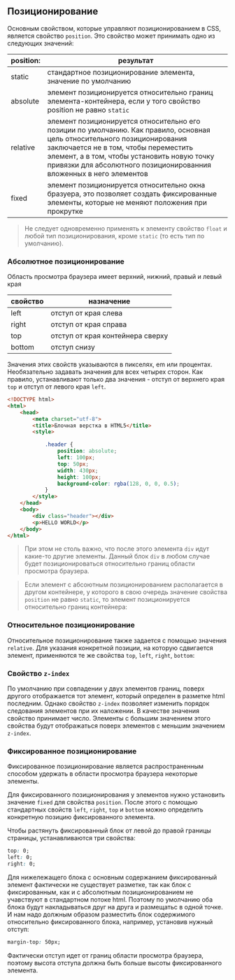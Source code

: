 ## Позиционирование

Основным свойством, которые управляют позиционированием в CSS, является свойство `position`. Это свойство может принимать одно из следующих значений:

|position:|результат|
|-|-|
|static|стандартное позиционирование элемента, значение по умолчанию|
|absolute|элемент позиционируется относительно границ элемента-контейнера, если у того свойство position не равно `static`|
|relative|элемент позиционируется относительно его позиции по умолчанию. Как правило, основная цель относительного позиционирования заключается не в том, чтобы переместить элемент, а в том, чтобы установить новую точку привязки для абсолютного позиционированния вложенных в него элементов|
|fixed|элемент позиционируется относительно окна бразуера, это позволяет создать фиксированные элементы, которые не меняют положения при прокрутке|

> Не следует одновременно применять к элементу свойство `float` и любой тип позиционирования, кроме `static` (то есть тип по умолчанию).

### Абсолютное позиционирование


Область просмотра браузера имеет верхний, нижний, правый и левый края

|свойство|назначение|
|-|-|
|left|отступ от края слева|
|right|отступ от края справа|
|top|отступ от края контейнера сверху|
|bottom |отступ снизу|

Значения этих свойств указываются в пикселях, em или процентах. Необязательно задавать значения для всех четырех сторон. Как правило, устанавливают только два значения - отступ от верхнего края `top` и отступ от левого края `left`.

```html
<!DOCTYPE html>
<html>
    <head>
        <meta charset="utf-8">
        <title>Блочная верстка в HTML5</title>
        <style>

            .header {
                position: absolute;
                left: 100px;
                top: 50px;
                width: 430px;
                height: 100px;
                background-color: rgba(128, 0, 0, 0.5);
            }
        </style>
    </head>
    <body>
        <div class="header"></div>
        <p>HELLO WORLD</p>
    </body>
</html>
```
> При этом не столь важно, что после этого элемента `div` идут какие-то другие элементы. Данный блок `div` в любом случае будет позиционироваться относительно границ области просмотра браузера.

> Если элемент с абсоютным позиционированием располагается в другом контейнере, у которого в свою очередь значение свойства `position` не равно `static`, то элемент позиционируется относительно границ контейнера:

### Относительное позиционирование

Относительное позиционирование также задается с помощью значения `relative`. Для указания конкретной позиции, на которую сдвигается элемент, применяются те же свойства `top`, `left`, `right`, `bottom`:

### Свойство `z-index`

По умолчанию при совпадении у двух элементов границ, поверх другого отображается тот элемент, который определен в разметке html последним. Однако свойство `z-index` позволяет изменить порядок следования элементов при их наложении. В качестве значения свойство принимает число. Элементы с большим значением этого свойства будут отображаться поверх элементов с меньшим значением `z-index`.

### Фиксированное позиционирование

Фиксированное позиционирование является распространенным способом удержать в области просмотра браузера некоторые элементы.

Для фиксированного позиционирования у элементов нужно установить значение `fixed` для свойства `position`. После этого с помощью стандартных свойств `left`, `right`, `top` и `bottom` можно определить конкретную позицию фиксированного элемента.

Чтобы растянуть фиксированный блок от левой до правой границы страницы, устанавливаются три свойства:

```css
top: 0;
left: 0;
right: 0;
```

Для нижележащего блока с основным содержанием фиксированный элемент фактически не существует разметке, так как блок с фиксированным, как и с абсолютным  позиционированием не учавствуют в стандартном потоке html. Поэтому по умолчанию оба блока будут накладываться друг на друга и размещатьс в одной точке. И нам надо должным образом разместить блок содержимого относительно фиксированного блока, например, установив нужный отступ:

```css
margin-top: 50px;
```
Фактически отступ идет от границ области просмотра браузера, поэтому высота отступа должна быть больше высоты фиксированного элемента.
